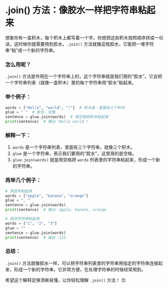 # .join() 方法：像胶水一样把字符串粘起来

想象你有一盒积木，每个积木上都写着一个字。你想把这些积木按照顺序拼成一句话，这时候你就需要用到胶水。`.join()` 方法就像这瓶胶水，它能把一堆字符串“粘”成一个新的字符串。

### 怎么用呢？

`.join()` 方法是作用在一个字符串上的，这个字符串就是我们用的“胶水”。它会把一个字符串列表（就像一盒积木）里的每个字符串用“胶水”粘起来。

### 举个例子：

```python
words = ["Hello", "world", "!"]  # 积木盒：里面有三个积木
glue = " "  # 胶水：空格
sentence = glue.join(words)  # 用空格把积木粘起来
print(sentence)  # 输出：Hello world !
```

### 解释一下：

1. `words` 是一个字符串列表，里面有三个字符串，就像三个积木。
2. `glue` 是一个字符串，表示我们要用的“胶水”，这里用的是空格。
3. `glue.join(words)` 就是用空格把 `words` 列表里的字符串粘起来，形成一个新的字符串。

### 再举几个例子：

```python
# 用逗号粘起来
words = ["apple", "banana", "orange"]
glue = ", "
sentence = glue.join(words)
print(sentence)  # 输出：apple, banana, orange

# 用空字符串粘起来
words = ["1", "2", "3"]
glue = ""
sentence = glue.join(words)
print(sentence)  # 输出：123
```

### 总结：

`.join()` 方法就像胶水一样，可以把字符串列表里的字符串用指定的字符串连接起来，形成一个新的字符串。它非常方便，在处理字符串的时候经常用到。

希望这个解释足够清晰易懂，让你轻松理解 `.join()` 方法！ 😊
